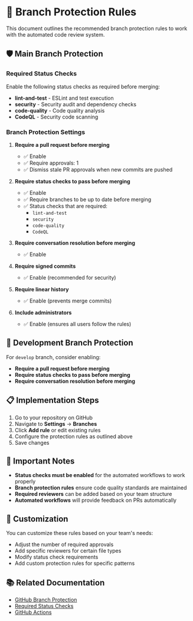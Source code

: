 # 🌿 Branch Protection Rules

This document outlines the recommended branch protection rules to work with the automated code review system.

## 🛡️ Main Branch Protection

### Required Status Checks
Enable the following status checks as required before merging:

- **lint-and-test** - ESLint and test execution
- **security** - Security audit and dependency checks
- **code-quality** - Code quality analysis
- **CodeQL** - Security code scanning

### Branch Protection Settings

1. **Require a pull request before merging**
   - ✅ Enable
   - ✅ Require approvals: 1
   - ✅ Dismiss stale PR approvals when new commits are pushed

2. **Require status checks to pass before merging**
   - ✅ Enable
   - ✅ Require branches to be up to date before merging
   - ✅ Status checks that are required:
     - `lint-and-test`
     - `security`
     - `code-quality`
     - `CodeQL`

3. **Require conversation resolution before merging**
   - ✅ Enable

4. **Require signed commits**
   - ✅ Enable (recommended for security)

5. **Require linear history**
   - ✅ Enable (prevents merge commits)

6. **Include administrators**
   - ✅ Enable (ensures all users follow the rules)

## 🔄 Development Branch Protection

For `develop` branch, consider enabling:

- **Require a pull request before merging**
- **Require status checks to pass before merging**
- **Require conversation resolution before merging**

## 📋 Implementation Steps

1. Go to your repository on GitHub
2. Navigate to **Settings** → **Branches**
3. Click **Add rule** or edit existing rules
4. Configure the protection rules as outlined above
5. Save changes

## 🚨 Important Notes

- **Status checks must be enabled** for the automated workflows to work properly
- **Branch protection rules** ensure code quality standards are maintained
- **Required reviewers** can be added based on your team structure
- **Automated workflows** will provide feedback on PRs automatically

## 🔧 Customization

You can customize these rules based on your team's needs:

- Adjust the number of required approvals
- Add specific reviewers for certain file types
- Modify status check requirements
- Add custom protection rules for specific patterns

## 📚 Related Documentation

- [GitHub Branch Protection](https://docs.github.com/en/repositories/configuring-branches-and-merges-in-your-repository/defining-the-mergeability-of-pull-requests/about-protected-branches)
- [Required Status Checks](https://docs.github.com/en/repositories/configuring-branches-and-merges-in-your-repository/defining-the-mergeability-of-pull-requests/troubleshooting-required-status-checks)
- [GitHub Actions](https://docs.github.com/en/actions)
